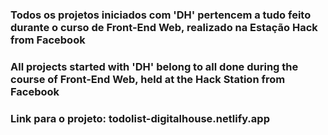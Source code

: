 ### Todos os projetos iniciados com 'DH' pertencem a tudo feito durante o curso de Front-End Web, realizado na Estação Hack from Facebook

### All projects started with 'DH' belong to all done during the course of Front-End Web, held at the Hack Station from Facebook

### Link para o projeto: todolist-digitalhouse.netlify.app
